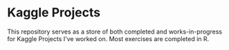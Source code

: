 # Kaggle Projects
This repository serves as a store of both completed and works-in-progress for Kaggle Projects I've worked on.  Most exercises are completed in R.

